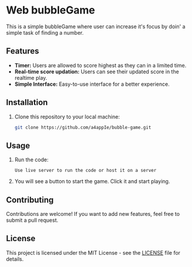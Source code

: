 # Web bubbleGame

This is a simple bubbleGame where user can increase it's focus by doin' a simple task of finding a number.

## Features

- **Timer:** Users are allowed to score highest as they can in a limited time.
- **Real-time score updation:** Users can see their updated score in the realtime play.
- **Simple Interface:** Easy-to-use interface for a better experience.

## Installation

1. Clone this repository to your local machine:

    ```bash
    git clone https://github.com/a4appIe/bubble-game.git
    ```

## Usage 

1. Run the code:

   ```Use live server to run the code or host it on a server```

2. You will see a button to start the game. Click it and start playing.

## Contributing

Contributions are welcome! If you  want to add new features, feel free to submit a pull request.

## License

This project is licensed under the MIT License - see the [LICENSE](LICENSE) file for details.
